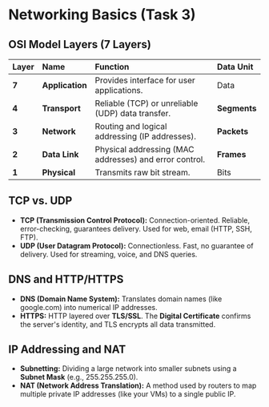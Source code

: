 # Networking Basics (Task 3)

## OSI Model Layers (7 Layers)

| Layer | Name | Function | Data Unit |
| :--- | :--- | :--- | :--- |
| **7** | **Application** | Provides interface for user applications. | Data |
| **4** | **Transport** | Reliable (TCP) or unreliable (UDP) data transfer. | **Segments** |
| **3** | **Network** | Routing and logical addressing (IP addresses). | **Packets** |
| **2** | **Data Link** | Physical addressing (MAC addresses) and error control. | **Frames** |
| **1** | **Physical** | Transmits raw bit stream. | Bits |

## TCP vs. UDP

* **TCP (Transmission Control Protocol):** Connection-oriented. Reliable, error-checking, guarantees delivery. Used for web, email (HTTP, SSH, FTP).
* **UDP (User Datagram Protocol):** Connectionless. Fast, no guarantee of delivery. Used for streaming, voice, and DNS queries.

## DNS and HTTP/HTTPS

* **DNS (Domain Name System):** Translates domain names (like google.com) into numerical IP addresses.
* **HTTPS:** HTTP layered over **TLS/SSL**. The **Digital Certificate** confirms the server's identity, and TLS encrypts all data transmitted.

## IP Addressing and NAT

* **Subnetting:** Dividing a large network into smaller subnets using a **Subnet Mask** (e.g., 255.255.255.0).
* **NAT (Network Address Translation):** A method used by routers to map multiple private IP addresses (like your VMs) to a single public IP.

